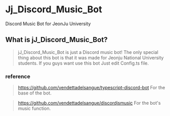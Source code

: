 # Jj_Discord_Music_Bot
Discord Music Bot for JeonJu University
  
  
  
## What is jJ_Discord_Music_Bot?
  
  
> jJ_Discord_Music_Bot is just a Discord music bot!
> The only special thing about this bot is that it was made for Jeonju National University students.
> If you guys want use this bot
> Just edit Config.ts file.
  
  
### reference

> https://github.com/vendettadelsangue/typescript-discord-bot
For the base of the bot.

> https://github.com/vendettadelsangue/discordjsmusic
For the bot's music function.
